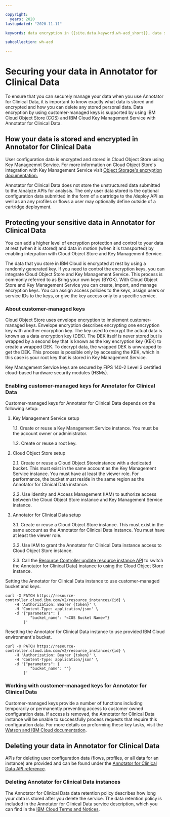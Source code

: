 ```yaml
---

copyright:
  years: 2020
lastupdated: "2020-11-11"

keywords: data encryption in {{site.data.keyword.wh-acd_short}}, data storage for {{site.data.keyword.wh-acd_short}}, bring your own keys for {{site.data.keyword.wh-acd_short}}, BYOK for {{site.data.keyword.wh-acd_short}}, key management for {{site.data.keyword.wh-acd_short}}, key encryption for {{site.data.keyword.wh-acd_short}}, personal data in {{site.data.keyword.wh-acd_short}}, data deletion for {{site.data.keyword.wh-acd_short}}, data in {{site.data.keyword.wh-acd_short}}, data security in {{site.data.keyword.wh-acd_short}}

subcollection: wh-acd

---
```


# Securing your data in Annotator for Clinical Data

To ensure that you can securely manage your data when you use Annotator for Clinical Data, it is important to know exactly what data is stored and encrypted and how you can delete any stored personal data. Data encryption by using customer-managed keys is supported by using IBM Cloud Object Store (COS) and IBM Cloud Key Management Service with Annotator for Clinical Data.


## How your data is stored and encrypted in Annotator for Clinical Data

User configuration data is encrypted and stored in Cloud Object Store using Key Manageemnt Service. For more information on Cloud Object Store's integration with Key Management Service visit [Object Storage's encryption documentation.](https://cloud.ibm.com/docs/cloud-object-storage?topic=cloud-object-storage-encryption)

Annotator for Clinical Data does not store the unstructured data submitted to the /analyze APIs for analysis. The only user data stored is the optional configuration data submitted in the form of a cartridge to the /deploy API as well as an any profiles or flows a user may optionally define outside of a cartridge deployment.

## Protecting your sensitive data in Annotator for Clinical Data

You can add a higher level of encryption protection and control to your data at rest (when it is stored) and data in motion (when it is transported) by enabling integration with Cloud Object Store and Key Management Service.

The data that you store in IBM Cloud is encrypted at rest by using a randomly generated key. If you need to control the encryption keys, you can integrate Cloud Object Store and Key Management Service. This process is commonly referred to as Bring your own keys (BYOK). With Cloud Object Store and Key Management Service you can create, import, and manage encryption keys. You can assign access policies to the keys, assign users or service IDs to the keys, or give the key access only to a specific service.


### About customer-managed keys

Cloud Object Store uses envelope encryption to implement customer-managed keys. Envelope encryption describes encrypting one encryption key with another encryption key. The key used to encrypt the actual data is known as a data encryption key (DEK). The DEK itself is never stored but is wrapped by a second key that is known as the key encryption key (KEK) to create a wrapped DEK. To decrypt data, the wrapped DEK is unwrapped to get the DEK. This process is possible only by accessing the KEK, which in this case is your root key that is stored in Key Management Service.

Key Management Service keys are secured by FIPS 140-2 Level 3 certified cloud-based hardware security modules (HSMs).


### Enabling customer-managed keys for Annotator for Clinical Data

Customer-managed keys for Annotator for Clinical Data depends on the following setup:

1. Key Management Service setup

   1.1. Create or reuse a Key Management Service instance. You must be the account owner or administrator.

   1.2. Create or reuse a root key.

2. Cloud Object Store setup

   2.1. Create or reuse a Cloud Object Storeinstance with a dedicated bucket. This must exist in the same account as the Key Management Service instance. You must have at least the viewer role. For performance, the bucket must reside in the same region as the Annotator for Clinical Data instance.

   2.2. Use Identity and Access Management (IAM) to authorize access between the Cloud Object Store instance and Key Management Service instance.

3. Annotator for Clinical Data setup

   3.1. Create or reuse a Cloud Object Store instance. This must exist in the same account as the Annotator for Clinical Data instance. You must have at least the viewer role.

   3.2. Use IAM to grant the Annotator for Clinical Data instance access to Cloud Object Store instance.

   3.3. Call the [Resource Controller update resource instance API](https://cloud.ibm.com/apidocs/resource-controller/resource-controller#update-resource-instance) to switch the Annotator for Clinical Data} instance to using the Cloud Object Store instance.

Setting the Annotator for Clinical Data instance to use customer-managed bucket and keys.
```
curl -X PATCH https://resource-controller.cloud.ibm.com/v2/resource_instances/{id} \
    -H 'Authorization: Bearer {token}' \
    -H 'Content-Type: application/json' \
    -d '{"parameters": {
           "bucket_name": "<COS Bucket Name>"}
        }'
```

Resetting the Annotator for Clinical Data instance to use provided IBM Cloud environment's bucket.
```
curl -X PATCH https://resource-controller.cloud.ibm.com/v2/resource_instances/{id} \
    -H 'Authorization: Bearer {token}' \
    -H 'Content-Type: application/json' \
    -d '{"parameters": {
           "bucket_name": ""}
        }'
```


### Working with customer-managed keys for Annotator for Clinical Data

Customer-managed keys provide a number of functions including temporarily or permanently preventing access to customer owned configuration data. If access is removed, the Annotator for Clinical Data instance will be unable to successfully process requests that require this configuration data. For more details on preforming these key tasks, visit the [Watson and IBM Cloud documentation](https://cloud.ibm.com/docs/watson?topic=watson-keyservice#keyservice-using).


## Deleting your data in Annotator for Clinical Data

APIs for deleting user configuration data (flows, profiles, or all data for an instance) are provided and can be found under the [Annotator for Clinical Data API reference](https://cloud.ibm.com/apidocs/wh-acd).


### Deleting Annotator for Clinical Data instances

The Annotator for Clinical Data data retention policy describes how long your data is stored after you delete the service. The data retention policy is included in the Annotator for Clinical Data service description, which you can find in the [IBM Cloud Terms and Notices](/docs/overview?topic=overview-terms).
